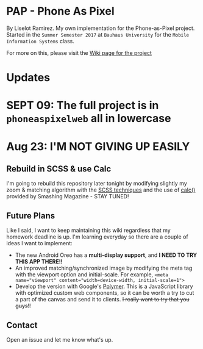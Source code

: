 # PAP - Phone As Pixel
By Liselot Ramirez. My own implementation for the Phone-as-Pixel project.
Started in the `Summer Semester 2017` at `Bauhaus University` for the `Mobile Information Systems` class.

For more on this, please visit the [Wiki page for the project](https://github.com/ZeroLiam/PAP/wiki)

# Updates
# SEPT 09: The full project is in `phoneaspixelweb` all in lowercase

# Aug 23: I'M NOT GIVING UP EASILY
## Rebuild in SCSS & use Calc
I'm going to rebuild this repository later tonight by modifying slightly my zoom & matching algorithm with the [SCSS techniques](https://www.smashingmagazine.com/2012/04/css-sprites-revisited/#less-and-sass-to-the-rescue) and the use of [calc()](https://www.smashingmagazine.com/2015/12/getting-started-css-calc-techniques/) provided by Smashing Magazine - STAY TUNED!
## Future Plans
Like I said, I want to keep maintaining this wiki regardless that my homework deadline is up. I'm learning everyday so there are a couple of ideas I want to implement:
* The new Android Oreo has a **multi-display support**, and **I NEED TO TRY THIS APP THERE!!**
* An improved matching/synchronized image by modifying the meta tag with the viewport option and initial-scale. For example, `<meta name="viewport" content="width=device-width, initial-scale=1">`
* Develop the version with Google's [Polymer](https://www.polymer-project.org/). This is a JavaScript library with optimized custom web components, so it can be worth a try to cut a part of the canvas and send it to clients. ~~I really want to try that you guys!!~~

## Contact
Open an issue and let me know what's up.

